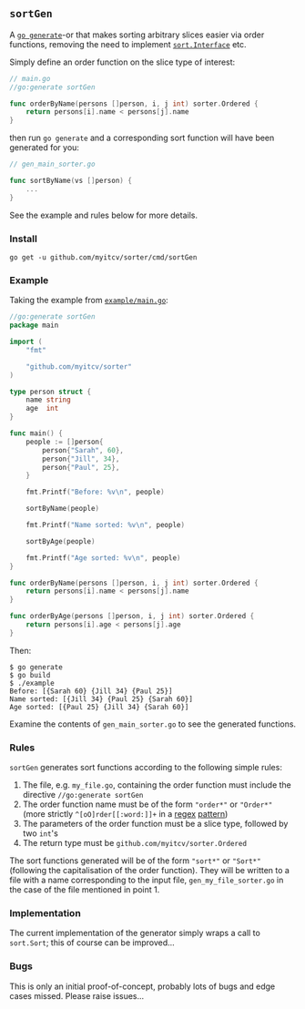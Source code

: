 ## `sortGen`

A [`go generate`](https://blog.golang.org/generate)-or that makes sorting arbitrary slices easier via order functions, removing
the need to implement [`sort.Interface`](https://godoc.org/sort#Interface) etc.

Simply define an order function on the slice type of interest:

```go
// main.go
//go:generate sortGen

func orderByName(persons []person, i, j int) sorter.Ordered {
	return persons[i].name < persons[j].name
}
```

then run `go generate` and a corresponding sort function will have been generated for you:

```go
// gen_main_sorter.go

func sortByName(vs []person) {
	...
}
```

See the example and rules below for more details.

### Install

```
go get -u github.com/myitcv/sorter/cmd/sortGen
```

### Example

Taking the example from [`example/main.go`](https://github.com/myitcv/sorter/blob/master/example/main.go):

```go
//go:generate sortGen
package main

import (
	"fmt"

	"github.com/myitcv/sorter"
)

type person struct {
	name string
	age  int
}

func main() {
	people := []person{
		person{"Sarah", 60},
		person{"Jill", 34},
		person{"Paul", 25},
	}

	fmt.Printf("Before: %v\n", people)

	sortByName(people)

	fmt.Printf("Name sorted: %v\n", people)

	sortByAge(people)

	fmt.Printf("Age sorted: %v\n", people)
}

func orderByName(persons []person, i, j int) sorter.Ordered {
	return persons[i].name < persons[j].name
}

func orderByAge(persons []person, i, j int) sorter.Ordered {
	return persons[i].age < persons[j].age
}
```

Then:

```
$ go generate
$ go build
$ ./example
Before: [{Sarah 60} {Jill 34} {Paul 25}]
Name sorted: [{Jill 34} {Paul 25} {Sarah 60}]
Age sorted: [{Paul 25} {Jill 34} {Sarah 60}]
```

Examine the contents of `gen_main_sorter.go` to see the generated functions.

### Rules

`sortGen` generates sort functions according to the following simple rules:

1. The file, e.g. `my_file.go`, containing the order function must include the directive `//go:generate sortGen`
2. The order function name must be of the form `"order*"` or `"Order*"` (more strictly `^[oO]rder[[:word:]]+` in a [regex](https://godoc.org/regexp)
   [pattern](https://github.com/google/re2/wiki/Syntax))
3. The parameters of the order function must be a slice type, followed by two `int`'s
4. The return type must be `github.com/myitcv/sorter.Ordered`

The sort functions generated will be of the form `"sort*"` or `"Sort*"` (following the capitalisation
of the order function). They will be written to a file with a name corresponding to the input file,
`gen_my_file_sorter.go` in the case of the file mentioned in point 1.

### Implementation

The current implementation of the generator simply wraps a call to `sort.Sort`; this of course can be improved...

### Bugs

This is only an initial proof-of-concept, probably lots of bugs and edge cases missed. Please raise issues...
